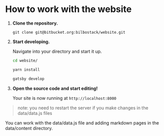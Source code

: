 # How to work with the website

1.  **Clone the repository.**

    ```
    git clone git@bitbucket.org:bilbostack/website.git
    ```
    
2.  **Start developing.**

    Navigate into your directory and start it up.


    ```sh
    cd website/  

    yarn install  
    
    gatsby develop
    ```

3.  **Open the source code and start editing!**

    Your site is now running at `http://localhost:8000`

> note: you need to restart the server if you make changes in the data/data.js files

You can work with the data/data.js file and adding markdown pages in the data/content directory.